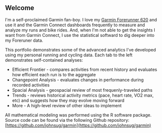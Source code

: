 ## Welcome

I'm a self-proclaimed Garmin fan-boy. I love my [Garmin Forerunner 620](https://buy.garmin.com/en-US/US/wearabletech/wearables/previous_models_wearables/forerunner-620/prod122785.html) and use it and the Garmin Connect dashboards frequently to measure and analyze my runs and bike rides. And, when I'm not able to get the insights I want from Garmin Connect, I use the statistical softward to dig deeper into my Foreruner data.

This portfolio demonstrates some of the advanced analytics I've developed using my personal running and cycling data. Each tab to the left demonstrates self-contained analyses:

* Efficient Frontier - compares activities from recent history and evaluates how efficient each run is to the aggregate
* Changepoint Analysis - evaluates changes in performance during recorded activities
* Spacial Analysis - geospacial review of most frequenly-traveled paths
* Trends - reviews historical activity metrics (pace, heart rate, VO2 max, etc) and suggests how they may evolve moving forward
* More - A high-level review of other ideas to implement

All mathematical modeling was performed using the R software package. Source code can be found via the following Github repository: [https://github.com/johnsug/garmin](https://github.com/johnsug/garmin)
